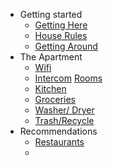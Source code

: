 - Getting started
  - [Getting Here](getting-here.md)
  - [House Rules](basic-rules.md)
  - [Getting Around](getting-around.md)
- The Apartment
  - [Wifi](apartment-wifi.md)
  - [Intercom](intercom.md)
    [Rooms](rooms.md)
  - [Kitchen](cooking.md)
  - [Groceries](groceries.md)
  - [Washer/ Dryer](laundry.md)
  - [Trash/Recycle](trash.md)
- Recommendations
  - [Restaurants](restaurants.md)
  -
